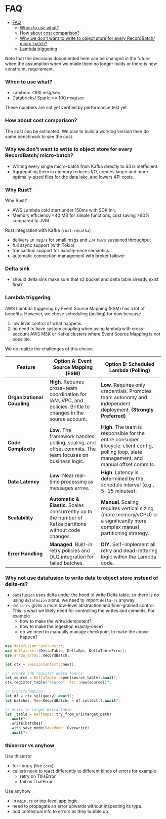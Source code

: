 # FAQ

<!-- TOC -->
* [FAQ](#faq)
    * [When to use what?](#when-to-use-what)
    * [How about cost comparison?](#how-about-cost-comparison)
    * [Why we don't want to write to object store for every RecordBatch/ micro-batch?](#why-we-dont-want-to-write-to-object-store-for-every-recordbatch-micro-batch)
    * [Lambda triggering](#lambda-triggering)
<!-- TOC -->

Note that the decisions documented here can be changed in the future when the assumption when we made them no longer holds or there is new constraint, requirement.

### When to use what?
- Lambda: <100 msg/sec
- Databricks/ Spark: >= 100 msg/sec

These numbers are not yet verified by performance test yet.

### How about cost comparison?
The cost can be estimated.
We plan to build a working version then do some benchmark to see the cost.

### Why we don't want to write to object store for every RecordBatch/ micro-batch?
- Writing every single micro-batch from Kafka directly to S3 is inefficient.
- Aggregating them in memory reduces I/O, creates larger and more optimally-sized files for the data lake, and lowers API costs.

### Why Rust?
Why Rust?
- AWS Lambda cold start under 150ms with SDK init.
- Memory efficiency <40 MB for simple functions, cost saving >90% compared to JVM.

Rust integration with Kafka (`rust-rdkafka`)
- delivers `1M msg/s` for small msgs and `234 MB/s` sustained throughput
- full async support (with Tokio)
- transaction support for exactly-once semantics
- automatic connection management with broker failover

### Delta sink
- should delta sink make sure that s3 bucket and delta table already exist first?

### Lambda triggering

AWS Lambda triggering by Event Source Mapping (ESM) has a lot of benefits. However, we chose scheduling (polling) for now because
1. low level control of what happens.
2. no need to have system coupling when using lambda with cross-account AWS MSK or Kafka clusters where Event Source Mapping is not possible.

We do realize the challenges of this choice.

<table>
  <thead>
    <tr>
      <th>Feature</th>
      <th>Option A: Event Source Mapping (ESM)</th>
      <th>Option B: Scheduled Lambda (Polling)</th>
    </tr>
  </thead>
  <tbody>
    <tr>
      <td><strong>Organizational Coupling</strong></td>
      <td><strong>High</strong>. Requires cross-team coordination for IAM, VPC, and policies. Brittle to changes in the source account.</td>
      <td><strong>Low</strong>. Requires only credentials. Promotes team autonomy and independent deployment. <strong>(Strongly Preferred)</strong></td>
    </tr>
    <tr>
      <td><strong>Code Complexity</strong></td>
      <td><strong>Low</strong>. The framework handles polling, scaling, and offset commits. The team focuses on business logic.</td>
      <td><strong>High</strong>. The team is responsible for the entire consumer lifecycle: client config, polling loop, state management, and manual offset commits.</td>
    </tr>
    <tr>
      <td><strong>Data Latency</strong></td>
      <td><strong>Low</strong>. Near real-time processing as messages arrive.</td>
      <td><strong>High</strong>. Latency is determined by the schedule interval (e.g., 5-15 minutes).</td>
    </tr>
    <tr>
      <td><strong>Scalability</strong></td>
      <td><strong>Automatic & Elastic</strong>. Scales concurrently up to the number of Kafka partitions without code changes.</td>
      <td><strong>Manual</strong>. Scaling requires vertical sizing (more memory/vCPU) or a significantly more complex manual partitioning strategy.</td>
    </tr>
    <tr>
      <td><strong>Error Handling</strong></td>
      <td><strong>Managed</strong>. Built-in retry policies and DLQ integration for failed batches.</td>
      <td><strong>DIY</strong>. Self-implement all retry and dead-lettering logic within the Lambda code.</td>
    </tr>
  </tbody>
</table>

### Why not use datafusion to write data to object store instead of delta-rs?
- `datafusion` uses delta under the hood to write Delta table, so there is no using `datafusion` alone, we need to import `delta-rs` anyway.
- `delta-rs` gives a more low-level abstraction and finer-grained control. This is what we likely need for controlling the writes and commits. For example
  - how to make the write idempotent?
  - how to make the ingestion exactly-once?
  - do we need to manually manage checkpoint to make the above happen?

```rust
use datafusion::prelude::*;
use deltalake::{DeltaTable, DeltaOps, DeltaTableError};
use arrow_array::RecordBatch;

let ctx = SessionContext::new();

// create and register delta source
let source = DeltaTable::open(source_table).await?;
ctx.register_table("source", Arc::new(source))?;

// transformation
let df = ctx.sql(query).await?;
let batches: Vec<RecordBatch> = df.collect().await?;

// Write to target Delta table
let _table = DeltaOps::try_from_uri(target_path)
  .await?
  .write(batches)
  .with_save_mode(SaveMode::Overwrite)
  .await?;
```

### thiserror vs anyhow

Use thiserror
- for library (like `core`)
- callers need to react differently to different kinds of errors for example
  - retry on ThisError
  - fail on ThatError

Use anyhow
- in `main.rs` or top-level app logic.
- need to propagate an error upwards without inspecting its type.
- add contextual info to errors as they bubble up.